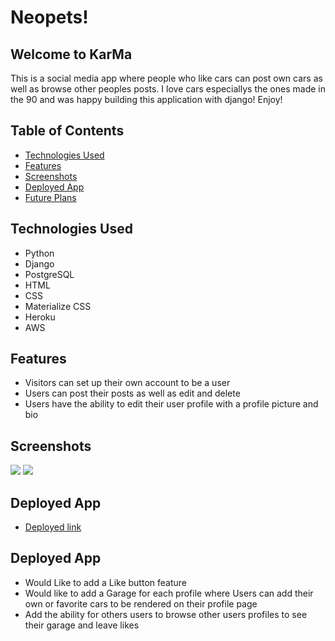 # Neopets!

## **Welcome to KarMa** ##

This is a social media app where people who like cars can post own cars as well as browse other peoples posts. I love cars especiallys the ones made in the 90 and was happy building this application with django! Enjoy!

## Table of Contents
* [Technologies Used](#technologiesused)
* [Features](#features)
* [Screenshots](#screenshots)
* [Deployed App](#deployment)
* [Future Plans](#futureplans)

## <a name="technologiesused"></a>Technologies Used
* Python
* Django
* PostgreSQL
* HTML
* CSS
* Materialize CSS
* Heroku
* AWS

## <a name="features"></a>Features
* Visitors can set up their own account to be a user
* Users can post their posts as well as edit and delete
* Users have the ability to edit their user profile with a profile picture and bio

## <a name="screenshots"></a>Screenshots
![](main_app/)
![](main_app/)

## <a name="deployment"></a>Deployed App
* [Deployed link](https://karmasite.herokuapp.com/)

## <a name="deployment"></a>Deployed App
* Would Like to add a Like button feature
* Would like to add a Garage for each profile where Users can add their own or favorite cars to be rendered on their profile page
* Add the ability for others users to browse other users profiles to see their garage and leave likes
